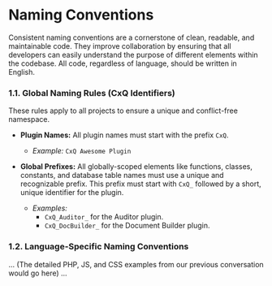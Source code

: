 # Naming Conventions

Consistent naming conventions are a cornerstone of clean, readable, and maintainable code. They improve collaboration by ensuring that all developers can easily understand the purpose of different elements within the codebase. All code, regardless of language, should be written in English.

### 1.1. Global Naming Rules (CxQ Identifiers)

These rules apply to all projects to ensure a unique and conflict-free namespace.

*   **Plugin Names:** All plugin names must start with the prefix `CxQ`.
    *   *Example:* `CxQ Awesome Plugin`

*   **Global Prefixes:** All globally-scoped elements like functions, classes, constants, and database table names must use a unique and recognizable prefix. This prefix must start with `CxQ_` followed by a short, unique identifier for the plugin.
    *   *Examples:*
        *   `CxQ_Auditor_` for the Auditor plugin.
        *   `CxQ_DocBuilder_` for the Document Builder plugin.

### 1.2. Language-Specific Naming Conventions

... (The detailed PHP, JS, and CSS examples from our previous conversation would go here) ...

